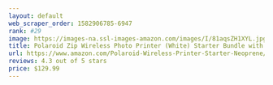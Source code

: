 ```yaml
---
layout: default 
﻿web_scraper_order: 1582906785-6947
rank: #29
image: https://images-na.ssl-images-amazon.com/images/I/81aqsZH1XYL.jpg
title: Polaroid Zip Wireless Photo Printer (White) Starter Bundle with Neoprene Case
url: https://www.amazon.com/Polaroid-Wireless-Printer-Starter-Neoprene/dp/B07S1B46MR/ref=zg_mw_photo_29?_encoding=UTF8&psc=1&refRID=C6DA0XF7JAQBJB1KF3C0
reviews: 4.3 out of 5 stars
price: $129.99 
---
```

